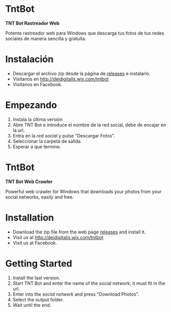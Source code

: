 # TntBot
**TNT Bot Rastreador Web**

Potente rastreador web para Windows que descarga tus fotos de tus redes sociales de manera sencilla y gratuíta.

# Instalación

* Descargar el archivo zip desde la página de [releases](https://github.com/deidigitalis/TntBot/releases) e instalarlo.
* Visítanos en http://deidigitalis.wix.com/tntbot
* Visítanos en Facebook.

# Empezando

1. Instala la última versión
2. Abre TNT Bot e introduce el nombre de la red social, debe de encajar en la url.
3. Entra en la _red social_ y pulse "Descargar Fotos".
4. Seleccionar la carpeta de salida.
5. Esperar a que termine.


# TntBot
**TNT Bot Web Crawler**

Powerful web crawler for Windows that downloads your photos from your social networks, easily and free.


# Installation

* Download the zip file from the web page [releases](https://github.com/deidigitalis/TntBot/releases) and install it.
* Visit us at http://deidigitalis.wix.com/tntbot
* Visit us at Facebook.

# Getting Started

1. Install the last version.
2. Start TNT Bot and enter the name of the social network, it must fit in the url.
3. Enter into the _social network_ and press "Download Photos".
4. Select the output folder.
5. Wait until the end.